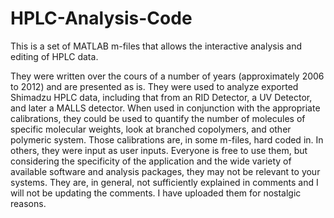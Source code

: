 # HPLC-Analysis-Code
This is a set of MATLAB m-files that allows the interactive analysis and editing of HPLC data.

 They were written over the cours of a number of years  (approximately 2006 to 2012 ) and are presented as is.   They were used to analyze exported  Shimadzu  H P L C data, including that from an  R I D  Detector, a  U V  Detector, and later a  M A L L S detector.   When used in conjunction with the appropriate calibrations, they could be used to quantify the number of molecules of specific molecular weights, look at branched copolymers, and other polymeric system.    Those calibrations are, in some m-files, hard coded in.   In others, they were input as user inputs.    Everyone is free to use them, but considering the specificity of the application and the wide variety of available software and analysis packages,  they may not be relevant to your systems.   They are, in general, not sufficiently explained in comments and  I will not be updating the comments.    I have uploaded them for nostalgic reasons.
